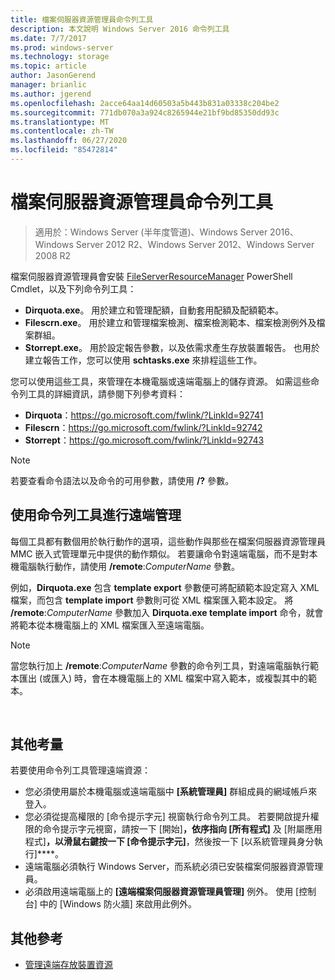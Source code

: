```yaml
---
title: 檔案伺服器資源管理員命令列工具
description: 本文說明 Windows Server 2016 命令列工具
ms.date: 7/7/2017
ms.prod: windows-server
ms.technology: storage
ms.topic: article
author: JasonGerend
manager: brianlic
ms.author: jgerend
ms.openlocfilehash: 2acce64aa14d60503a5b443b831a03338c204be2
ms.sourcegitcommit: 771db070a3a924c8265944e21bf9bd85350dd93c
ms.translationtype: MT
ms.contentlocale: zh-TW
ms.lasthandoff: 06/27/2020
ms.locfileid: "85472814"
---
```

# <a name="file-server-resource-manager-command-line-tools"></a>檔案伺服器資源管理員命令列工具

> 適用於：Windows Server (半年度管道)、Windows Server 2016、Windows Server 2012 R2、Windows Server 2012、Windows Server 2008 R2

檔案伺服器資源管理員會安裝 [FileServerResourceManager](https://technet.microsoft.com/itpro/powershell/windows/fileserverresourcemanager/fileserverresourcemanager) PowerShell Cmdlet，以及下列命令列工具：

-   **Dirquota.exe**。 用於建立和管理配額，自動套用配額及配額範本。
-   **Filescrn.exe**。 用於建立和管理檔案檢測、檔案檢測範本、檔案檢測例外及檔案群組。
-   **Storrept.exe**。 用於設定報告參數，以及依需求產生存放裝置報告。 也用於建立報告工作，您可以使用 **schtasks.exe** 來排程這些工作。

您可以使用這些工具，來管理在本機電腦或遠端電腦上的儲存資源。 如需這些命令列工具的詳細資訊，請參閱下列參考資料：

-   **Dirquota**：<https://go.microsoft.com/fwlink/?LinkId=92741>
-   **Filescrn**：<https://go.microsoft.com/fwlink/?LinkId=92742>
-   **Storrept**：<https://go.microsoft.com/fwlink/?LinkId=92743>


> [!Note]
> 若要查看命令語法以及命令的可用參數，請使用 <strong>/?</strong> 參數。


## <a name="remote-management-using-the-command-line-tools"></a>使用命令列工具進行遠端管理

每個工具都有數個用於執行動作的選項，這些動作與那些在檔案伺服器資源管理員 MMC 嵌入式管理單元中提供的動作類似。 若要讓命令對遠端電腦，而不是對本機電腦執行動作，請使用 **/remote**:*ComputerName* 參數。

例如，**Dirquota.exe** 包含 **template export** 參數便可將配額範本設定寫入 XML 檔案，而包含 **template import** 參數則可從 XML 檔案匯入範本設定。 將 **/remote**:*ComputerName* 參數加入 **Dirquota.exe template import** 命令，就會將範本從本機電腦上的 XML 檔案匯入至遠端電腦。

> [!Note]
> 當您執行加上 **/remote**:<em>ComputerName</em> 參數的命令列工具，對遠端電腦執行範本匯出 (或匯入) 時，會在本機電腦上的 XML 檔案中寫入範本，或複製其中的範本。

<br />

## <a name="additional-considerations"></a>其他考量

若要使用命令列工具管理遠端資源：

-   您必須使用屬於本機電腦或遠端電腦中 **\[系統管理員\]** 群組成員的網域帳戶來登入。
-   您必須從提高權限的 [命令提示字元] 視窗執行命令列工具。 若要開啟提升權限的命令提示字元視窗，請按一下 [開始]****，依序指向 [所有程式]**** 及 [附屬應用程式]****，以滑鼠右鍵按一下 [命令提示字元]****，然後按一下 [以系統管理員身分執行]****。
-   遠端電腦必須執行 Windows Server，而系統必須已安裝檔案伺服器資源管理員。
-   必須啟用遠端電腦上的 **\[遠端檔案伺服器資源管理員管理\]** 例外。 使用 [控制台] 中的 [Windows 防火牆] 來啟用此例外。


## <a name="additional-references"></a>其他參考

-   [管理遠端存放裝置資源](managing-remote-storage-resources.md)